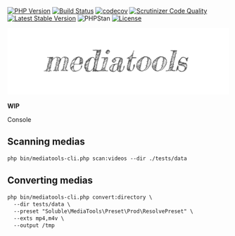 [![PHP Version](https://img.shields.io/badge/php-7.1+-ff69b4.svg)](https://packagist.org/packages/soluble/mediatools-cli)
[![Build Status](https://travis-ci.org/soluble-io/soluble-mediatools-cli.svg?branch=master)](https://travis-ci.org/soluble-io/soluble-mediatools-cli)
[![codecov](https://codecov.io/gh/soluble-io/soluble-mediatools-cli/branch/master/graph/badge.svg)](https://codecov.io/gh/soluble-io/soluble-mediatools-cli)
[![Scrutinizer Code Quality](https://scrutinizer-ci.com/g/soluble-io/soluble-mediatools-cli/badges/quality-score.png?b=master)](https://scrutinizer-ci.com/g/soluble-io/soluble-mediatools-cli/?branch=master)
[![Latest Stable Version](https://poser.pugx.org/soluble/mediatools-cli/v/stable.svg)](https://packagist.org/packages/soluble/mediatools-cli)
![PHPStan](https://img.shields.io/badge/style-level%207-brightgreen.svg?style=flat-square&label=phpstan)
[![License](https://poser.pugx.org/soluble/mediatools-cli/license.png)](https://packagist.org/packages/soluble/mediatools)

![Logo](./docs/assets/images/mediatools.png)

**WIP**

Console

## Scanning medias

```
php bin/mediatools-cli.php scan:videos --dir ./tests/data
```

## Converting medias

```
php bin/mediatools-cli.php convert:directory \
  --dir tests/data \
  --preset "Soluble\MediaTools\Preset\Prod\ResolvePreset" \
  --exts mp4,m4v \
  --output /tmp
```

 
